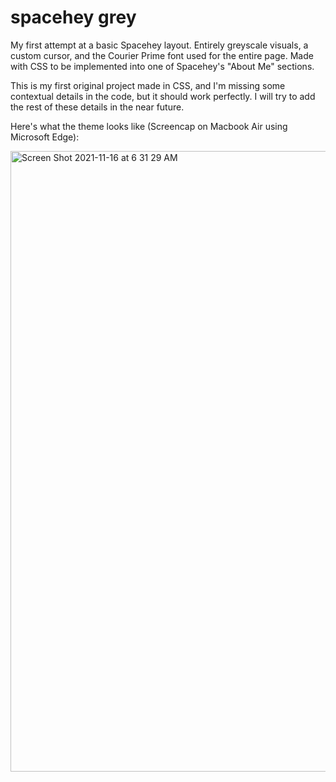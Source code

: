 # spacehey grey
My first attempt at a basic Spacehey layout. Entirely greyscale visuals, a custom cursor, and the Courier Prime font used for the entire page. Made with CSS to be implemented into one of Spacehey's "About Me" sections.

This is my first original project made in CSS, and I'm missing some contextual details in the code, but it should work perfectly. I will try to add the rest of these details in the near future.


Here's what the theme looks like (Screencap on Macbook Air using Microsoft Edge):


<img width="993" alt="Screen Shot 2021-11-16 at 6 31 29 AM" src="https://user-images.githubusercontent.com/94448101/141978060-345007ef-06cf-4f15-92b7-2eca976793ef.png">



